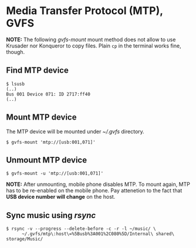 # Media Transfer Protocol (MTP), GVFS

**NOTE:** The following *gvfs-mount* mount method does not allow to use Krusader nor
Konqueror to copy files. Plain `cp` in the terminal works fine, though.

## Find MTP device

    $ lsusb
    (..)
    Bus 001 Device 071: ID 2717:ff40
    (..)

## Mount MTP device

The MTP device will be mounted under *~/.gvfs* directory.

    $ gvfs-mount 'mtp://[usb:001,071]'

## Unmount MTP device

    $ gvfs-mount -u 'mtp://[usb:001,071]'

**NOTE:** After unmounting, mobile phone disables MTP.
To mount again, MTP has to be re-enabled on the mobile phone.
Pay attenetion to the fact that **USB device number will change** on the host.

## Sync music using *rsync*

    $ rsync -v --progress --delete-before -c -r -l ~/music/ \
          ~/.gvfs/mtp\:host\=%5Busb%3A001%2C080%5D/Internal\ shared\ storage/Music/
